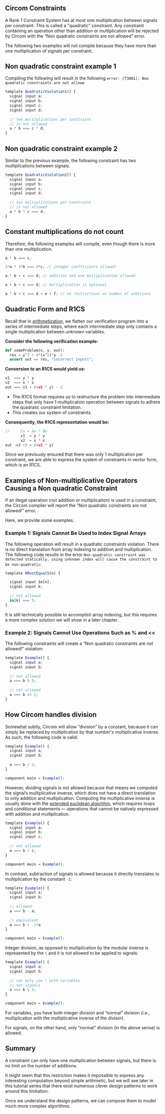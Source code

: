 # 



## Circom Constraints

A Rank 1 Constraint System has at most one multiplication between signals per constraint. This is called a "quadratic" constraint. Any constraint containing an operation other than addition or multiplication will be rejected by Circom with the “Non quadratic constraints are not allowed” error.

The following two examples will not compile because they have more than one multiplication of signals per constraint.

## Non quadratic constraint example 1

Compiling the following will result in the following `error: [T3001]: Non quadratic constraints are not allowe`

```jsx
template QuadraticViolation1() {
  signal input a;
  signal input b;
  signal input c;
  signal input d;
  
  // two multiplications per constraint
  // is not allowed
  a * b === c * d;
}
```

## Non quadratic constraint example 2

Similar to the previous example, the following constraint has two multiplications between signals.

```jsx
template QuadraticViolation2() {
  signal input a;
  signal input b;
  signal input c;
  signal input d;
  
  // two multiplications per constraint
  // is not allowed
  a * b * c === d;
}
```

## Constant multiplications do not count

Therefore, the following examples will compile, even though there is more than one multiplication.

```jsx
a * b === c;

2*a * 3*b === 4*c; // integer coefficients allowed

a * b + c === d; // addition and one multiplication allowed

a + b + c === d; // multiplication is optional

a * b + c === d + e + f; // no restrictions on number of additions
```

## Quadratic Form and R1CS

Recall that in [arithmetization](https://www.rareskills.io/post/arithmetic-circuit), we flatten our verification program into a series of intermediate steps, where each intermediate step only contains a single multiplication between unknown variables.

**Consider the following verification example:**

```python
def someProblem(x, y, out):
  res = y^2 + 4*(x^2)*y -2 
  assert out == res, "incorrect inputs";
```

**Conversion to an R1CS would yield us:**

```jsx
v1  === y * y
v2  === x * x 
out === v1 + (4v2 * y) - 2
```

- The R1CS format requires us to restructure the problem into intermediate steps that only have 1 multiplication operation between signals to adhere the quadratic constraint limitation.
- This creates our system of constraints.

**Consequently, the R1CS representation would be:**

```jsx
//     Cw = Aw * Bw
       v1  = y * y
       v2  = x * x 
out -v1 +2 = (4v2 * y)
```

Since we previously ensured that there was only 1 multiplication per constraint, we are able to express the system of constraints in vector form, which is an R1CS.

## Examples of Non-multiplicative Operators Causing a Non quadratic Constraint

If an illegal operation (not addition or multiplication) is used in a constraint, the Circom compiler will report the “Non quadratic constraints are not allowed!” error.

Here, we provide some examples.

### Example 1: Signals Cannot Be Used to Index Signal Arrays

The following operation will result in a quadratic constraints violation. There is no direct translation from array indexing to addition and multiplication. The following code results in the error `Non-quadratic constraint was detected statically, using unknown index will cause the constraint to be non-quadratic`:

```jsx
template KMustEqual5(n) {

  signal input in[n];
  signal input k;
  
  // not allowed
  in[k] === 5;
}
```

It is still technically possible to accomplish array indexing, but this requires a more complex solution we will show in a later chapter.

### Example 2: Signals Cannot Use Operations Such as % and <<

The following constraints will create a “Non quadratic constraints are not allowed!” violation:

```jsx
template Example() {
  signal input a;
  signal input b;
  
  // not allowed
  a === b % 5;
  
  // not allowed
  a === b << 2;
}
```

## How Circom handles division

Somewhat subtly, Circom will allow “division” by a constant, because it can simply be replaced by multiplication by that number's multiplicative inverse. As such, the following code is valid:

```jsx
template Example() {
  signal input a;
  signal input b;
  
  a === b / 2;
}

component main = Example();
```

However, dividing signals is not allowed because that means we computed the signal’s multiplicative inverse, which does not have a direct translation to only addition and multiplication. Computing the multiplicative inverse is usually done with the [extended euclidean algorithm](https://en.wikipedia.org/wiki/Extended_Euclidean_algorithm), which requires loops and conditional statements — operations that cannot be natively expressed with addition and multiplication.

```jsx
template Example() {
  signal input a;
  signal input b;
  signal input c;
  
  // not allowed
  a === b / c;
}

component main = Example();
```

In contrast, subtraction of signals is allowed because it directly translates to multiplication by the constant `-1`:

```jsx
template Example() {
  signal input a;
  signal input b;
  
  // allowed
  a === b - a;
  
  // equivalent
  a === b + -1*a
}

component main = Example();
```

Integer division, as opposed to multiplication by the modular inverse is represented by the `\` and it is not allowed to be applied to signals:

```jsx
template Example() {
  signal input a;
  signal input b;
  
  // can only use \ with variables
  // not signals
  a === b \ 2;
}

component main = Example();
```

For variables, you have both integer division and “normal” division (i.e., multiplication with the multiplicative inverse of the divisor).

For signals, on the other hand, only “normal” division (in the above sense) is allowed.

## Summary

A constraint can only have one multiplication between signals, but there is no limit on the number of additions.

It might seem that this restriction makes it impossible to express any interesting computation beyond simple arithmetic, but we will see later in this tutorial series that there exist numerous clever design patterns to work around this limitation.

Once we understand the design patterns, we can compose them to model much more complex algorithms.
